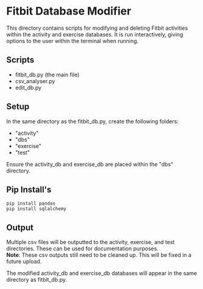 # Fitbit Database Modifier
This directory contains scripts for modifying and deleting Fitbit activities within the activity and exercise databases. It is run interactively, giving options to the user within the terminal when running.

## Scripts
- fitbit_db.py (the main file)
- csv_analyser.py
- edit_db.py


## Setup
In the same directory as the fitbit_db.py, create the following folders:
- "activity"
- "dbs"
- "exercise"
- "test"

Ensure the activity_db and exercise_db are placed within the "dbs" directory.

## Pip Install's
```shell
pip install pandas
pip install sqlalchemy
```

## Output
Multiple csv files will be outputted to the activity, exercise, and test directories. These can be used for documentation purposes.  
**Note**: These csv outputs still need to be cleaned up. This will be fixed in a future upload.  

The modified activity_db and exercise_db databases will appear in the same directory as fitbit_db.py.
